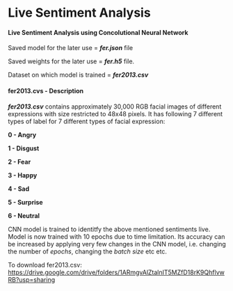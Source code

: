 # Live Sentiment Analysis

#### Live Sentiment Analysis using Concolutional Neural Network


   Saved model for the later use = ***fer.json*** file 

   Saved weights for the later use = ***fer.h5*** file.

   Dataset on which model is trained = ***fer2013.csv***
 
 #### fer2013.cvs - Description 
 
 ***fer2013.csv*** contains approximately 30,000 RGB facial images of different expressions with size restricted to 48x48 pixels.
 It has following 7 different types of label for 7 different types of facial expression: 

   **0 - Angry**

   **1 - Disgust**

   **2 - Fear**

   **3 - Happy**

   **4 - Sad**

   **5 - Surprise**

   **6 - Neutral**
 
CNN model is trained to identitfy the above mentioned sentiments live. Model is now trained with 10 epochs due to time limitation. Its accuracy can be increased by applying very few changes in the CNN model, i.e. changing the number of *epochs*, changing the *batch size* etc etc.



To download fer2013.csv: https://drive.google.com/drive/folders/1ARmgvAlZtalnIT5MZfD18rK9QhflvwRB?usp=sharing
